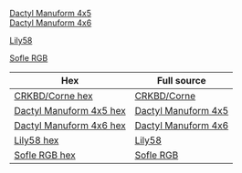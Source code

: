 [Dactyl Manuform 4x5](https://github.com/kissetfall/qmk_firmware/tree/master/keyboards/handwired/dactyl_manuform/4x5/keymaps/eh)  
[Dactyl Manuform 4x6](https://github.com/kissetfall/qmk_firmware/tree/master/keyboards/handwired/dactyl_manuform/4x6/keymaps/eh)

[Lily58](https://github.com/kissetfall/qmk_firmware/tree/master/keyboards/lily58/keymaps/eh)

[Sofle RGB](https://github.com/kissetfall/qmk_firmware/tree/master/keyboards/sofle/keymaps/ehrgb)


| Hex           | Full source |
| --------------| ----------- |
| [CRKBD/Corne hex](https://github.com/kissetfall/keymap_hub/tree/main/corne)| [CRKBD/Corne](https://github.com/kissetfall/qmk_firmware/tree/master/keyboards/crkbd/keymaps/eh)
| [Dactyl Manuform 4x5 hex](https://github.com/kissetfall/qmk_firmware/tree/master/keyboards/handwired/dactyl_manuform/4x5/keymaps/eh)  | [Dactyl Manuform 4x5](https://github.com/kissetfall/qmk_firmware/tree/master/keyboards/handwired/dactyl_manuform/4x5/keymaps/eh)  
| [Dactyl Manuform 4x6 hex](https://github.com/kissetfall/qmk_firmware/tree/master/keyboards/handwired/dactyl_manuform/4x6/keymaps/eh)| [Dactyl Manuform 4x6](https://github.com/kissetfall/qmk_firmware/tree/master/keyboards/handwired/dactyl_manuform/4x6/keymaps/eh)
| [Lily58 hex](https://github.com/kissetfall/keymap_hub/tree/main/lily58)| [Lily58](https://github.com/kissetfall/qmk_firmware/tree/master/keyboards/lily58/keymaps/eh)
| [Sofle RGB hex](https://github.com/kissetfall/keymap_hub/tree/main/sofle)| [Sofle RGB](https://github.com/kissetfall/qmk_firmware/tree/master/keyboards/sofle/keymaps/ehrgb)
